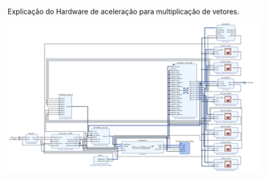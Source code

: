Explicação do Hardware de aceleração para multiplicação de vetores.

![Descrição da Imagem](Hardware/arq_viv.png)